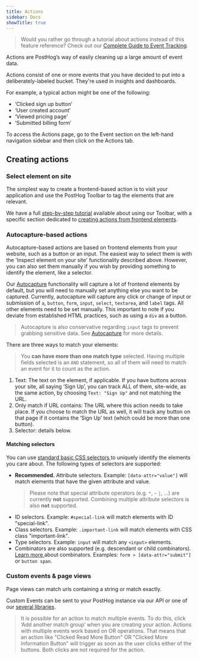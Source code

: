 ```yaml
---
title: Actions
sidebar: Docs
showTitle: true
---
```


> Would you rather go through a tutorial about actions instead of this feature reference? Check out our [Complete Guide to Event Tracking](/docs/tutorials/actions#sorting-through-your-events-with-actions).

Actions are PostHog’s way of easily cleaning up a large amount of event data.

Actions consist of one or more events that you have decided to put into a deliberately-labeled bucket. They're used in insights and dashboards.

For example, a typical action might be one of the following:

* ‘Clicked sign up button’
* ‘User created account’
* ‘Viewed pricing page’
* ‘Submitted billing form’


To access the Actions page, go to the Event section on the left-hand navigation sidebar and then click on the Actions tab.

## Creating actions

### Select element on site

The simplest way to create a frontend-based action is to visit your application and use the PostHog Toolbar to tag the elements that are relevant.

We have a full [step-by-step tutorial](/docs/tutorials/toolbar) available about using our Toolbar, with a specific section dedicated to [creating actions from frontend elements](/docs/tutorials/toolbar#creating-actions).


### Autocapture-based actions

Autocapture-based actions are based on frontend elements from your website, such as a button or an input. The easiest way to select them is with the 'Inspect element on your site' functionality described above. However, you can also set them manually if you wish by providing something to identify the element, like a selector.

Our [Autocapture](/docs/integrate/client/js#autocapture) functionality will capture a lot of frontend elements by default, but you will need to manually set anything else you want to be captured. Currently, autocapture will capture any click or change of input or submission of `a`, `button`, `form`, `input`, `select`, `textarea`, and `label` tags. All other elements need to be set manually. This important to note if you deviate from established HTML practices, such as using a `div` as a button.

> Autocapture is also conservative regarding `input` tags to prevent grabbing sensitive data. See [Autocapture](/docs/integrate/client/js#autocapture) for more details.


There are three ways to match your elements:

> You **can have more than one match type** selected. Having multiple fields selected is an `AND` statement, so all of them will need to match an event for it to count as the action.

1. Text: The text on the element, if applicable. If you have buttons across your site, all saying ‘Sign Up’, you can track ALL of them, site-wide, as the same action, by choosing `Text: "Sign Up"` and not matching the URL.
2. Only match if URL contains: The URL where this action needs to take place. If you choose to match the URL as well, it will track any button on that page if it contains the ‘Sign Up’ text (which could be more than one button).
3. Selector: details below.
 

#### Matching selectors

You can use <a href="https://developer.mozilla.org/en-US/docs/Web/CSS/CSS_Selectors" target="_blank" rel="noopener">standard basic CSS selectors </a> to uniquely identify the elements you care about. The following types of selectors are supported:
<ul>
    <li>
        <b>Recommended.</b> Attribute selectors. Example:
        <code>[data-attr="value"]</code> will match elements that have the
        given attribute and value.
        <blockquote>
            Please note that special attribute operators (e.g. <code>*</code>, <code>~</code>
            <code>|</code>, ...) are currently <b>not</b> supported. Combining multiple attribute selectors is also <b>not</b> supported.
        </blockquote>
    </li>
    <li>
        ID selectors. Example: <code>#special-link</code> will match
        elements with ID "special-link".
    </li>
    <li>
        Class selectors. Example: <code>.important-link</code> will match
        elements with CSS class "important-link".
    </li>
    <li>
        Type selectors. Example: <code>input</code> will match any
        <code>&lt;input&gt;</code> elements.
    </li>
    <li>
        Combinators are also supported (e.g. descendant or child combinators).
        <a
            href="https://developer.mozilla.org/en-US/docs/Web/CSS/CSS_Selectors#combinators"
            target="_blank"
            rel="noopener"
        >
            Learn more
        </a>
        about combinators. Examples: <code>form > [data-attr="submit"]</code> or <code>button span</code>.
    </li>
</ul>

### Custom events & page views
Page views can match urls containing a string or match exactly.

Custom Events can be sent to your PostHog instance via our API or one of our [several libraries](/docs/integrate/overview).


<blockquote class='warning-note'>
It is possible for an action to match multiple events. To do this, click ‘Add another match group’ when you are creating your action. Actions with multiple events work based on OR operations. That means that an action like "Clicked Read More Button" OR "Clicked More Information Button" will trigger as soon as the user clicks either of the buttons. Both clicks are not required for the action.
</blockquote>

